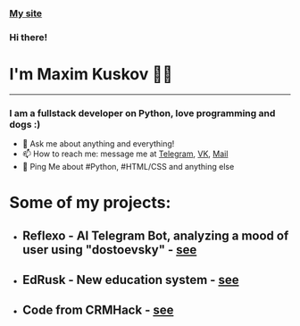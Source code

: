<!--### Hi there 👋-->

<!--
**Uknown-creator/Uknown-creator** is a ✨ _special_ ✨ repository because its `README.md` (this file) appears on your GitHub profile.

Here are some ideas to get you started:

- 🔭 I’m currently working on ...
- 🌱 I’m currently learning ...
- 👯 I’m looking to collaborate on ...
- 🤔 I’m looking for help with ...
- 💬 Ask me about ...
- 📫 How to reach me: ...
- 😄 Pronouns: ...
- ⚡ Fun fact: ...
-->
### [My site](https://kuskov-work.ru)
### Hi there!
# I'm Maxim Kuskov 👨‍💻

---

### I am a fullstack developer on Python, love programming and dogs :)
  


- 💬 Ask me about anything and everything!
- 📫 How to reach me: message me at [Telegram](https://t.me/tr3ad0s), [VK](https://vk.com/tn23m), [Mail](mailto:kuskov.work@gmail.com)
- 💬 Ping Me about #Python, #HTML/CSS and anything else

# Some of my projects:
- ## Reflexo - AI Telegram Bot, analyzing a mood of user using "dostoevsky" - [see](https://github.com/Uknown-creator/reflexo)
- ## EdRusk - New education system - [see](https://vk.com/edrusk)
- ## Code from CRMHack - [see](https://github.com/Uknown-creator/CRMHack)
